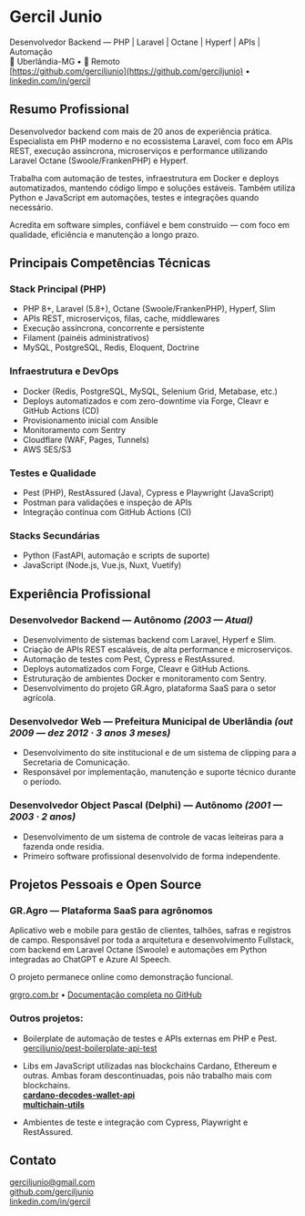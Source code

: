 # Gercil Junio
Desenvolvedor Backend — PHP | Laravel | Octane | Hyperf | APIs | Automação   
📍 Uberlândia-MG • 💼 Remoto   
[https://github.com/gerciljunio](https://github.com/gerciljunio) • [linkedin.com/in/gercil](https://linkedin.com/in/gercil)


## Resumo Profissional
Desenvolvedor backend com mais de 20 anos de experiência prática.
Especialista em PHP moderno e no ecossistema Laravel, com foco em APIs REST, execução assíncrona, microserviços e performance utilizando Laravel Octane (Swoole/FrankenPHP) e Hyperf.

Trabalha com automação de testes, infraestrutura em Docker e deploys automatizados, mantendo código limpo e soluções estáveis.
Também utiliza Python e JavaScript em automações, testes e integrações quando necessário.

Acredita em software simples, confiável e bem construído — com foco em qualidade, eficiência e manutenção a longo prazo.

## Principais Competências Técnicas

### Stack Principal (PHP)
- PHP 8+, Laravel (5.8+), Octane (Swoole/FrankenPHP), Hyperf, Slim
- APIs REST, microserviços, filas, cache, middlewares
- Execução assíncrona, concorrente e persistente
- Filament (painéis administrativos)
- MySQL, PostgreSQL, Redis, Eloquent, Doctrine

### Infraestrutura e DevOps
- Docker (Redis, PostgreSQL, MySQL, Selenium Grid, Metabase, etc.)
- Deploys automatizados e com zero-downtime via Forge, Cleavr e GitHub Actions (CD)
- Provisionamento inicial com Ansible
- Monitoramento com Sentry
- Cloudflare (WAF, Pages, Tunnels)
- AWS SES/S3

### Testes e Qualidade
- Pest (PHP), RestAssured (Java), Cypress e Playwright (JavaScript)
- Postman para validações e inspeção de APIs
- Integração contínua com GitHub Actions (CI)

### Stacks Secundárias
- Python (FastAPI, automação e scripts de suporte)
- JavaScript (Node.js, Vue.js, Nuxt, Vuetify)

## Experiência Profissional

### Desenvolvedor Backend — Autônomo _(2003 — Atual)_
- Desenvolvimento de sistemas backend com Laravel, Hyperf e Slim.
- Criação de APIs REST escaláveis, de alta performance e microserviços.
- Automação de testes com Pest, Cypress e RestAssured.
- Deploys automatizados com Forge, Cleavr e GitHub Actions.
- Estruturação de ambientes Docker e monitoramento com Sentry.
- Desenvolvimento do projeto GR.Agro, plataforma SaaS para o setor agrícola.
  
### Desenvolvedor Web — Prefeitura Municipal de Uberlândia _(out 2009 — dez 2012 · 3 anos 3 meses)_
- Desenvolvimento do site institucional e de um sistema de clipping para a Secretaria de Comunicação.
- Responsável por implementação, manutenção e suporte técnico durante o período.

### Desenvolvedor Object Pascal (Delphi) — Autônomo _(2001 — 2003 · 2 anos)_
- Desenvolvimento de um sistema de controle de vacas leiteiras para a fazenda onde residia.
- Primeiro software profissional desenvolvido de forma independente.

## Projetos Pessoais e Open Source
### GR.Agro — Plataforma SaaS para agrônomos
Aplicativo web e mobile para gestão de clientes, talhões, safras e registros de campo. Responsável por toda a arquitetura e desenvolvimento Fullstack, com backend em Laravel Octane (Swoole) e automações em Python integradas ao ChatGPT e Azure AI Speech.

O projeto permanece online como demonstração funcional.

[grgro.com.br](https://gragro.com.br) • [Documentação completa no GitHub](https://github.com/gerciljunio/gragro-documentation)

### Outros projetos:
- Boilerplate de automação de testes e APIs externas em PHP e Pest.   
[gerciljunio/pest-boilerplate-api-test](https://github.com/gerciljunio/pest-boilerplate-api-test)

- Libs em JavaScript utilizadas nas blockchains Cardano, Ethereum e outras. Ambas foram descontinuadas, pois não trabalho mais com blockchains.   
 **[cardano-decodes-wallet-api](https://github.com/gerciljunio/cardano-decodes-wallet-api)**   
 **[multichain-utils](https://github.com/gerciljunio/multichain-utils)**

- Ambientes de teste e integração com Cypress, Playwright e RestAssured.

## Contato
[gerciljunio@gmail.com](mailto:gerciljunio@gmail.com)   
[github.com/gerciljunio](https://github.com/gerciljunio)   
[linkedin.com/in/gercil](https://linkedin.com/in/gercil)